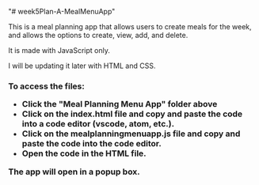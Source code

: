 "# week5Plan-A-MealMenuApp" 

<p>This is a meal planning app that allows users to create meals for the week, and allows the options to create, view, add, and delete.</p>
<p>It is made with JavaScript only.</p>
<p>I will be updating it later with HTML and CSS.</p>
<p><h3>To access the files: 
  <ul>
    <li>Click the "Meal Planning Menu App" folder above</li>
    <li>Click on the index.html file and copy and paste the code into a code editor (vscode, atom, etc.).</li>
    <li>Click on the mealplanningmenuapp.js file and copy and paste the code into the code editor. </li>
    <li>Open the code in the HTML file.</li>
  </ul>
The app will open in a popup box.</h3></p>
<p></p>
